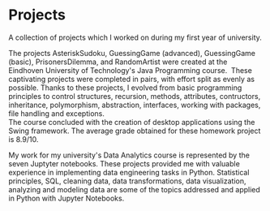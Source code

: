 # Projects
A collection of projects which I worked on during my first year of university.

The projects AsteriskSudoku, GuessingGame (advanced), GuessingGame (basic), PrisonersDilemma, and RandomArtist were created 
at the Eindhoven University of Technology's Java Programming course. 
These captivating projects were completed in pairs, with effort split as evenly as possible. Thanks to these projects, I evolved from 
basic programming principles to control structures, recursion, methods, attributes, contructors, inheritance, polymorphism, abstraction, 
interfaces, working with packages, file handling and exceptions.  
The course concluded with the creation of desktop applications using the Swing framework. 
The average grade obtained for these homework project is 8.9/10.

My work for my university's Data Analytics course is represented by the seven Juptyter notebooks. 
These projects provided me with valuable experience in implementing data engineering tasks in Python. Statistical principles, SQL, 
cleaning data, data transformations, data visualization, analyzing and modeling data are some of the topics addressed and applied 
in Python with Jupyter Notebooks.
